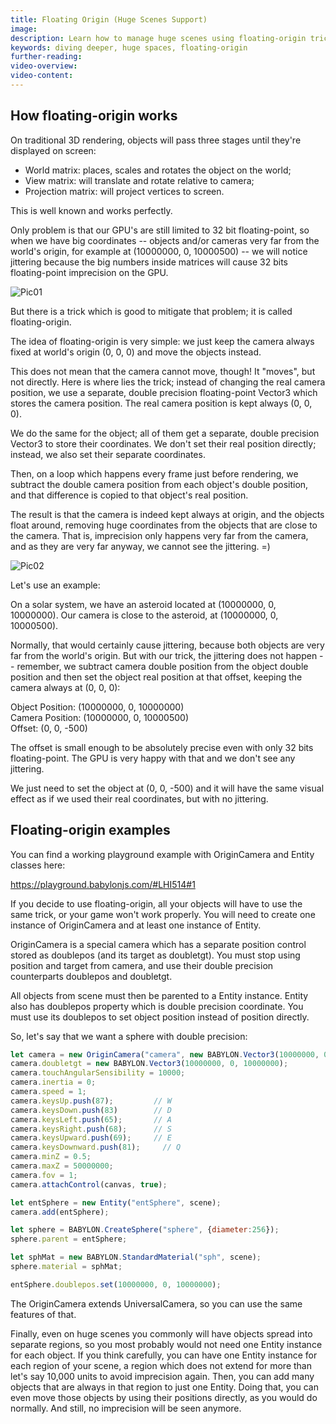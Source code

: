 ```yaml
---
title: Floating Origin (Huge Scenes Support)
image: 
description: Learn how to manage huge scenes using floating-origin trick
keywords: diving deeper, huge spaces, floating-origin
further-reading:
video-overview:
video-content:
---
```


## How floating-origin works

On traditional 3D rendering, objects will pass three stages until they're displayed on screen:

- World matrix: places, scales and rotates the object on the world;
- View matrix: will translate and rotate relative to camera;
- Projection matrix: will project vertices to screen.

This is well known and works perfectly.

Only problem is that our GPU's are still limited to 32 bit floating-point,
so when we have big coordinates -- objects and/or cameras very far from the world's origin,
for example at (10000000, 0, 10000500) -- we will notice jittering because the big numbers inside matrices will cause 32 bits floating-point imprecision on the GPU.

![Pic01](/img/how_to/floating_origin/pic01.jpg)

But there is a trick which is good to mitigate that problem; it is called floating-origin.

The idea of floating-origin is very simple: we just keep the camera always fixed at world's origin
(0, 0, 0) and move the objects instead.

This does not mean that the camera cannot move, though! It "moves", but not directly. Here is
where lies the trick; instead of changing the real camera position, we use a separate, double precision
floating-point Vector3 which stores the camera position. The real camera position is kept always (0, 0, 0).

We do the same for the object; all of them get a separate, double precision Vector3 to store their coordinates.
We don't set their real position directly; instead, we also set their separate coordinates.

Then, on a loop which happens every frame just before rendering, we subtract the double camera position
from each object's double position, and that difference is copied to that object's real position.

The result is that the camera is indeed kept always at origin, and the objects float around, removing
huge coordinates from the objects that are close to the camera. That is, imprecision only happens very far
from the camera, and as they are very far anyway, we cannot see the jittering. =)

![Pic02](/img/how_to/floating_origin/pic02.jpg)

Let's use an example:

On a solar system, we have an asteroid located at (10000000, 0, 10000000).
Our camera is close to the asteroid, at (10000000, 0, 10000500).

Normally, that would certainly cause jittering, because both objects are very far from the world's origin. But with
our trick, the jittering does not happen -- remember, we subtract camera double position from the object double position
and then set the object real position at that offset, keeping the camera always at (0, 0, 0):

Object Position: (10000000, 0, 10000000)  
Camera Position: (10000000, 0, 10000500)  
Offset: (0, 0, -500)

The offset is small enough to be absolutely precise even with only 32 bits floating-point. The GPU is very happy with that
and we don't see any jittering.

We just need to set the object at (0, 0, -500) and it will have the same visual effect as if we used their real coordinates,
but with no jittering.

## Floating-origin examples

You can find a working playground example with OriginCamera and Entity classes here:  

https://playground.babylonjs.com/#LHI514#1

If you decide to use floating-origin, all your objects will have to use the same trick,
or your game won't work properly. You will need to create one instance of OriginCamera
and at least one instance of Entity.

OriginCamera is a special camera which has a separate position control stored as doublepos (and its target as doubletgt). 
You must stop using position and target from camera, and use their double precision counterparts doublepos and doubletgt.

All objects from scene must then be parented to a Entity instance. Entity also has doublepos property which is double precision coordinate. 
You must use its doublepos to set object position instead of position directly.

So, let's say that we want a sphere with double precision:

```javascript
let camera = new OriginCamera("camera", new BABYLON.Vector3(10000000, 0, 10000500), scene);
camera.doubletgt = new BABYLON.Vector3(10000000, 0, 10000000);
camera.touchAngularSensibility = 10000;
camera.inertia = 0;
camera.speed = 1;
camera.keysUp.push(87);    		// W
camera.keysDown.push(83)   		// D
camera.keysLeft.push(65);  		// A
camera.keysRight.push(68); 		// S
camera.keysUpward.push(69);		// E
camera.keysDownward.push(81);     // Q
camera.minZ = 0.5;
camera.maxZ = 50000000;
camera.fov = 1;
camera.attachControl(canvas, true);

let entSphere = new Entity("entSphere", scene);
camera.add(entSphere);

let sphere = BABYLON.CreateSphere("sphere", {diameter:256});
sphere.parent = entSphere;

let sphMat = new BABYLON.StandardMaterial("sph", scene);
sphere.material = sphMat;

entSphere.doublepos.set(10000000, 0, 10000000);

```  

The OriginCamera extends UniversalCamera, so you can use the same features of that.

Finally, even on huge scenes you commonly will have objects spread into separate regions, so you 
most probably would not need one Entity instance for each object. If you think carefully, you
can have one Entity instance for each region of your scene, a region which does not extend for more
than let's say 10,000 units to avoid imprecision again. Then, you can add many objects that are
always in that region to just one Entity. Doing that, you can even move those objects by using
their positions directly, as you would do normally. And still, no imprecision will be seen anymore.
